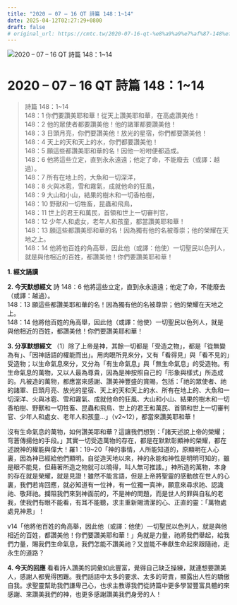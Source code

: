 ```yaml
---
title: "2020 – 07 – 16 QT 詩篇 148：1~14"
date: 2025-04-12T02:27:29+0800
draft: false
# original_url: https://cmtc.tw/2020-07-16-qt-%e8%a9%a9%e7%af%87-148%ef%bc%9a114
---
```


![2020 – 07 – 16 QT 詩篇 148：1\~14](/images/qt.jpg   "2020 – 07 – 16 QT 詩篇 148：1\~14")

# 2020 – 07 – 16 QT 詩篇 148：1\~14

> 詩篇 148：1\~14  
> 148：1 你們要讚美耶和華！從天上讚美耶和華，在高處讚美他！  
> 148：2 他的眾使者都要讚美他！他的諸軍都要讚美他！  
> 148：3 日頭月亮，你們要讚美他！放光的星宿，你們都要讚美他！  
> 148：4 天上的天和天上的水，你們都要讚美他！  
> 148：5 願這些都讚美耶和華的名！因他一吩咐便都造成。  
> 148：6 他將這些立定，直到永永遠遠；他定了命，不能廢去（或譯：越過）。  
> 148：7 所有在地上的，大魚和一切深洋，  
> 148：8 火與冰雹，雪和霧氣，成就他命的狂風，  
> 148：9 大山和小山，結果的樹木和一切香柏樹，  
> 148：10 野獸和一切牲畜，昆蟲和飛鳥，  
> 148：11 世上的君王和萬民，首領和世上一切審判官，  
> 148：12 少年人和處女，老年人和孩童，都當讚美耶和華！  
> 148：13 願這些都讚美耶和華的名！因為獨有他的名被尊崇；他的榮耀在天地之上。  
> 148：14 他將他百姓的角高舉，因此他（或譯：他使）一切聖民以色列人，就是與他相近的百姓，都讚美他！你們要讚美耶和華！

**1. 經文誦讀**

**2.  今天默想經文**
詩 148：6 他將這些立定，直到永永遠遠；他定了命，不能廢去（或譯：越過）。  
148：13 願這些都讚美耶和華的名！因為獨有他的名被尊崇；他的榮耀在天地之上。  
148：14 他將他百姓的角高舉，因此他（或譯：他使）一切聖民以色列人，就是與他相近的百姓，都讚美他！你們要讚美耶和華！

**3. 分享默想經文**
（1）除了上帝是神，其餘一切都是「受造之物」，都是「從無變為有」、「因神話語的權能而出」。用肉眼所見來分，又有「看得見」與「看不見的」受造物；以生命氣息來分，又分為「有生命氣息」與「無生命氣息」的受造物。有生命氣息的萬物，又以人最為尊貴，因為是神按照自己的「形象與樣式」所造成的。凡被造的萬物，都應當來感謝、讚美神豐盛的賞賜，包括：「祂的眾使者、祂的諸軍、日頭月亮、放光的星宿、天上的天和天上的水、所有在地上的、大魚和一切深洋、火與冰雹、雪和霧氣、成就他命的狂風、大山和小山、結果的樹木和一切香柏樹、野獸和一切牲畜、昆蟲和飛鳥、世上的君王和萬民、首領和世上一切審判官、少年人和處女、老年人和孩童…」（v2\~12），都當來讚美耶和華！

沒有生命氣息的萬物，如何讚美耶和華？這讓我們想到：「諸天述說上帝的榮耀；穹蒼傳揚他的手段。」其實一切受造萬物的存在，都是在默默彰顯神的榮耀，都在述說神的權能與偉大！羅1：19\~20「神的事情，人所能知道的，原顯明在人心裏，因為神已經給他們顯明。自從造天地以來，神的永能和神性是明明可知的，雖是眼不能見，但藉著所造之物就可以曉得，叫人無可推諉。」神所造的萬物，本身的存在就是榮耀，就是見證！雖然不能言語，但是上帝將聖靈的感動放在世人的心裏，我們若肯回應，就必知道有一位神，有一位獨一真神，願意來尋求祂、認識祂、敬拜祂。攔阻我們來到神面前的，不是神的問題，而是世人的罪與自私的老我，使我們有眼不能看，有耳不能聽，求主重新賜清潔的心、正直的靈：「萬物處處見神恩」！

v14「他將他百姓的角高舉，因此他（或譯：他使）一切聖民以色列人，就是與他相近的百姓，都讚美他！你們要讚美耶和華！」角就是力量，祂將我們舉起，給我們力量，賜我們生命氣息，我們怎能不讚美祂？又豈能不奉獻生命起來跟隨祂，走永生的道路？

**4. 今天的回應**
看看詩人讚美的詞彙如此豐富，覺得自己缺乏操練，就連想要讚美人，感謝人都覺得困難。我們話語中太多的要求、太多的苛責，顯露出人性的驕傲自我。求聖靈幫助我們謙卑己心，也求主教導我們從詩篇中更多學習豐富具體的來感謝、來讚美我們的神，也更多感謝讚美我們身旁的人！

